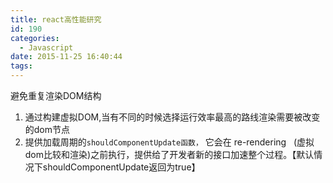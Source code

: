 ```yaml
---
title: react高性能研究
id: 190
categories:
  - Javascript
date: 2015-11-25 16:40:44
tags:
---
```


避免重复渲染DOM结构

1.  通过构建虚拟DOM,当有不同的时候选择运行效率最高的路线渲染需要被改变的dom节点
2.  提供加载周期的`shouldComponentUpdate函数，` 它会在 re-rendering   (虚拟dom比较和渲染)之前执行，提供给了开发者新的接口加速整个过程。【默认情况下shouldComponentUpdate返回为true】